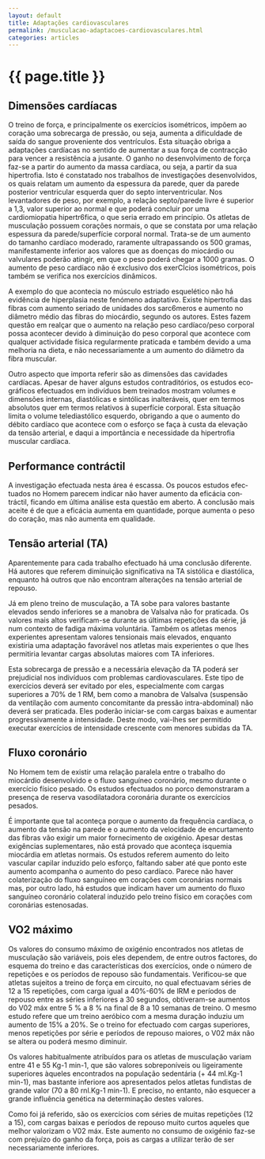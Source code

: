 ```yaml
---
layout: default
title: Adaptações cardiovasculares
permalink: /musculacao-adaptacoes-cardiovasculares.html
categories: articles
---
```


# {{ page.title }}

## Dimensões cardíacas

O treino de força, e principalmente os exercícios isométricos, im­põem ao coração uma sobrecarga de pressão, ou seja, aumenta a difi­culdade de saída do sangue proveniente dos ventrículos. Esta situação obriga a adaptações cardíacas no sentido de aumentar a sua força de con­tracção para vencer a resistência a jusante. O ganho no desenvolvimen­to de força faz-se a partir do aumento da massa cardíaca, ou seja, a partir da sua hipertrofia. Isto é constatado nos trabalhos de investigações de­senvolvidos, os quais relatam um aumento da espessura da parede, quer da parede posterior ventricular esquerda quer do septo interventricular. Nos levantadores de peso, por exemplo, a relação septo/parede livre é superior a 1,3, valor superior ao normal e que poderá concluir por uma cardiomiopatia hipertr6fica, o que seria errado em princípio. Os atletas de musculação possuem corações normais, o que se constata por uma relação espessura da parede/superfície corporal normal. Trata-se de um aumento do tamanho cardíaco moderado, raramente ultrapassando os 500 gramas, manifestamente inferior aos valores que as doenças do mio­cárdio ou valvulares poderão atingir, em que o peso poderá chegar a 1000 gramas. O aumento de peso cardíaco não é exclusivo dos exerCÍ­cios isométricos, pois também se verifica nos exercícios dinâmicos.

A exemplo do que acontecia no músculo estriado esquelético não há evidência de hiperplasia neste fenómeno adaptativo. Existe hipertrofia das fibras com aumento seriado de unidades dos sarc6meros e aumento no diâmetro médio das fibras do miocárdio, segundo os autores. Estes fazem questão em realçar que o aumento na relação peso cardíaco/peso corporal possa acontecer devido à diminuição do peso corporal que acon­tece com qualquer actividade física regularmente praticada e também devido a uma melhoria na dieta, e não necessariamente a um aumento do diâmetro da fibra muscular.

Outro aspecto que importa referir são as dimensões das cavidades cardíacas. Apesar de haver alguns estudos contraditórios, os estudos eco­gráficos efectuados em indivíduos bem treinados mostram volumes e dimensões internas, diastólicas e sintólicas inalteráveis, quer em termos absolutos quer em termos relativos à superfície corporal. Esta situação limita o volume telediastólico esquerdo, obrigando a que o aumento do débito cardíaco que acontece com o esforço se faça à custa da elevação da tensão arterial, e daqui a importância e necessidade da hipertrofia muscular cardíaca.

## Performance contráctil

A investigação efectuada nesta área é escassa. Os poucos estudos efec­tuados no Homem parecem indicar não haver aumento da eficácia con­tráctil, ficando em última análise esta questão em aberto. A conclusão mais aceite é de que a eficácia aumenta em quantidade, porque aumenta o peso do coração, mas não aumenta em qualidade.

## Tensão arterial (TA)

Aparentemente para cada trabalho efectuado há uma conclusão dife­rente. Há autores que referem diminuição significativa na TA sistólica e diastólica, enquanto há outros que não encontram alterações na tensão arterial de repouso.

Já em pleno treino de musculação, a TA sobe para valores bastante elevados sendo inferiores se a manobra de Valsalva não for praticada. Os valores mais altos verificam-se durante as últimas repetições da sé­rie, já num contexto de fadiga máxima voluntária. Também os atletas menos experientes apresentam valores tensionais mais elevados, enquanto existiria uma adaptação favorável nos atletas mais experientes o que lhes permitiria levantar cargas absolutas maiores com TA inferiores.

Esta sobrecarga de pressão e a necessária elevação da TA poderá ser prejudicial nos indivíduos com problemas cardiovasculares. Este ti­po de exercícios deverá ser evitado por eles, especialmente com cargas superiores a 70% de 1 RM, bem como a manobra de Valsalva (suspen­são da ventilação com aumento concomitante da pressão intra-abdominal) não deverá ser praticada. Eles poderão iniciar-se com cargas baixas e aumentar progressivamente a intensidade. Deste modo, vai-lhes ser per­mitido executar exercícios de intensidade crescente com menores subi­das da TA.

## Fluxo coronário

No Homem tem de existir uma relação paralela entre o trabalho do miocárdio desenvolvido e o fluxo sanguíneo coronário, mesmo durante o exercício físico pesado. Os estudos efectuados no porco demonstra­ram a presença de reserva vasodilatadora coronária durante os exercí­cios pesados.

É importante que tal aconteça porque o aumento da frequência car­díaca, o aumento da tensão na parede e o aumento da velocidade de en­curtamento das fibras vão exigir um maior fornecimento de oxigénio. Apesar destas exigências suplementares, não está provado que aconteça isquemia miocárdia em atletas normais. Os estudos referem aumento do leito vascular capilar induzido pelo esforço, faltando saber até que pon­to este aumento acompanha o aumento do peso cardíaco. Parece não haver colaterização do fluxo sanguíneo em corações com coronárias nor­mais mas, por outro lado, há estudos que indicam haver um aumento do fluxo sanguíneo coronário colateral induzido pelo treino físico em corações com coronárias estenosadas.

## VO2 máximo

Os valores do consumo máximo de oxigénio encontrados nos atletas de musculação são variáveis, pois eles dependem, de entre outros facto­res, do esquema do treino e das características dos exercícios, onde o número de repetições e os períodos de repouso são fundamentais. Verificou-se que atletas sujeitos a treino de força em circuito, no qual efectuavam séries de 12 a 15 repetições, com carga igual a 40%-60% de lRM e períodos de repouso entre as séries inferiores a 30 segundos, obtiveram-se aumentos do V02 máx entre 5 % a 8 % na final de 8 a 10 semanas de treino. O mesmo estudo refere que um treino aeróbico com a mesma duração induziu um aumento de 15% a 20%. Se o treino for efectuado com cargas superiores, menos repetições por série e períodos de repouso maiores, o V02 máx não se altera ou poderá mesmo diminuir.

Os valores habitualmente atribuídos para os atletas de musculação variam entre 41 e 55 Kg-1 min-1, que são valores sobreponíveis ou li­geiramente superiores àqueles encontrados na população sedentária (+ 44 ml.Kg-1 min-1), mas bastante inferiore aos apresentados pelos atletas fundistas de grande valor (70 a 80 rnl.Kg-1 min-1). E preciso, no entanto, não esquecer a grande influência genética na determinação destes valores.

Como foi já referido, são os exercícios com séries de muitas repetições (12 a 15), com cargas baixas e períodos de repouso muito curtos aqueles que melhor valorizam o V02 máx. Este aumento no consumo de oxigénio faz-se com prejuízo do ganho da força, pois as cargas a uti­lizar terão de ser necessariamente inferiores.

